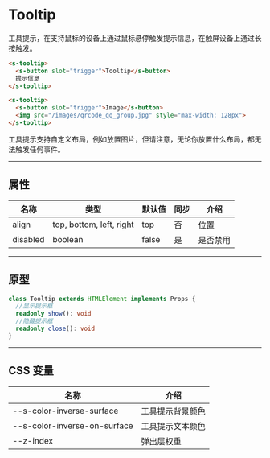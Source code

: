 # Tooltip

工具提示，在支持鼠标的设备上通过鼠标悬停触发提示信息，在触屏设备上通过长按触发。

```html preview
<s-tooltip>
  <s-button slot="trigger">Tooltip</s-button>
  提示信息
</s-tooltip>

<s-tooltip>
  <s-button slot="trigger">Image</s-button>
  <img src="/images/qrcode_qq_group.jpg" style="max-width: 128px">
</s-tooltip>
```

工具提示支持自定义布局，例如放置图片，但请注意，无论你放置什么布局，都无法触发任何事件。

---

## 属性

| 名称     | 类型                      | 默认值 | 同步 | 介绍    |
| -------- | ------------------------ | ------ | --- | ------- |
| align    | top, bottom, left, right | top    | 否  | 位置     |
| disabled | boolean                  | false  | 是  | 是否禁用 |

---

## 原型

```ts
class Tooltip extends HTMLElement implements Props {
  //显示提示框
  readonly show(): void
  //隐藏提示框
  readonly close(): void
} 
```

---

## CSS 变量

| 名称                         | 介绍            |
| ---------------------------- | -------------- |
| --s-color-inverse-surface    | 工具提示背景颜色 |
| --s-color-inverse-on-surface | 工具提示文本颜色 |
| --z-index                    | 弹出层权重     |